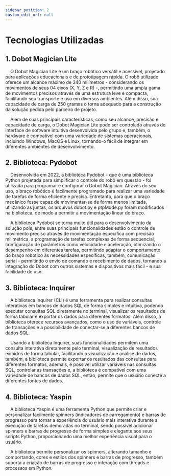 ```yaml
---
sidebar_position: 2
custom_edit_url: null
---
```


# Tecnologias Utilizadas

## 1. Dobot Magician Lite

&nbsp;&nbsp;&nbsp;&nbsp;O Dobot Magician Lite é um braço robótico versátil e acessível, projetado para aplicações educacionais e de prototipagem rápida. O robô utilizado oferece um alcance máximo de 340 milímetros - considerando os movimentos de seus 04 eixos (X, Y, Z e R) -, permitindo uma ampla gama de movimentos precisos através de uma estrutura leve e compacta, facilitando seu transporte e uso em diversos ambientes. Além disso, sua capacidade de carga de 250 gramas o torna adequado para a construção da solução pedida pelo parceiro de projeto.

&nbsp;&nbsp;&nbsp;&nbsp;Além de suas principais características, como seu alcance, precisão e capacidade de carga, o Dobot Magician Lite pode ser controlado através de interface de software intuitiva desenvolvida pelo grupo e, também, o hardware é compatível com uma variedade de sistemas operacionais, incluindo Windows, MacOS e Linux, tornando-o fácil de integrar em diferentes ambientes de desenvolvimento.

## 2. Biblioteca: Pydobot

&nbsp;&nbsp;&nbsp;&nbsp;Desenvolvida em 2022, a biblioteca Pydobot - que é uma biblioteca Python projetada para simplificar o controle do robô em questão - foi utilizada para programar e configurar o Dobot Magician. Através do seu uso, o braço robótico é facilmente programado para realizar uma variedade de tarefas de forma eficiente e precisa. Entretanto, para que o braço mecânico fosse capaz de movimentar-se de forma menos limitada, utilizando as juntas, os arquivos dobot.py e ptpMode.py foram modificados na biblioteca, de modo a permitir a movimentação linear do braço.

&nbsp;&nbsp;&nbsp;&nbsp;A biblioteca Pydobot se torna muito útil para o desenvolvimento da solução pois, entre suas principais funcionalidades estão o controle de movimento preciso através de movimentação específica com precisão milimétrica, a programação de tarefas complexas de forma sequencial, configuração de parâmetros como velocidade e aceleração, otimizando o desempenho em diferentes tarefas, permitindo adaptar o comportamento do braço robótico às necessidades específicas, também, comunicação serial -  permitindo o envio de comando e recebimento de dados, tornando a integração do Dobot com outros sistemas e dispositivos mais fácil - e sua facilidade de uso.

## 3. Biblioteca: Inquirer

&nbsp;&nbsp;&nbsp;&nbsp;A biblioteca Inquirer (CLI) é uma ferramenta para realizar consultas interativas em bancos de dados SQL de forma simples e intuitiva, podendo executar consultas SQL diretamente no terminal, visualizar os resultados de forma tabular e exportar os dados para diferentes formatos. Além disso, a biblioteca oferece recursos avançados, como o uso de variáveis, controle de transações e a possibilidade de conectar-se a diferentes bancos de dados SQL.

&nbsp;&nbsp;&nbsp;&nbsp;Usando a biblioteca Inquirer, suas funcionalidades permitem uma consulta interativa diretamente pelo terminal, visualização de resultados exibidos de forma tabular, facilitando a visualização e análise de dados, também, a biblioteca permite exportar os resultados das consultas para diferentes formatos, ademais, é possível utilizar variáveis nas consultas SQL, controlar as transações e, a biblioteca é compatível com uma variedade de bancos de dados SQL, então, permite que o usuário conecte a diferentes fontes de dados.

## 4. Biblioteca: Yaspin

&nbsp;&nbsp;&nbsp;&nbsp;A biblioteca Yaspin é uma ferramenta Python que permite criar e personalizar facilmente spinners (indicadores de carregamento) e barras de progresso para tornar a experiência do usuário mais interativa durante a execução de tarefas demoradas no terminal, sendo possível adicionar spinners e barras de progresso de forma simples e elegante aos seus scripts Python, proporcionando uma melhor experiência visual para o usuário.

&nbsp;&nbsp;&nbsp;&nbsp;A biblioteca permite personalizar os spinners, alterando tamanho e comportando, cores e estilos dos spinners e barras de progresso, também suporta a criação de barras de progresso e interação com threads e processos em Python.
